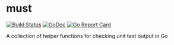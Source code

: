 # must

[![Build Status](https://travis-ci.org/theothertomelliott/must.svg?branch=master)](https://travis-ci.org/theothertomelliott/must)
[![GoDoc](https://godoc.org/github.com/theothertomelliott/must?status.svg)](https://godoc.org/github.com/theothertomelliott/must)
[![Go Report Card](https://goreportcard.com/badge/github.com/theothertomelliott/must)](https://goreportcard.com/report/github.com/theothertomelliott/must)

A collection of helper functions for checking unit test output in Go
